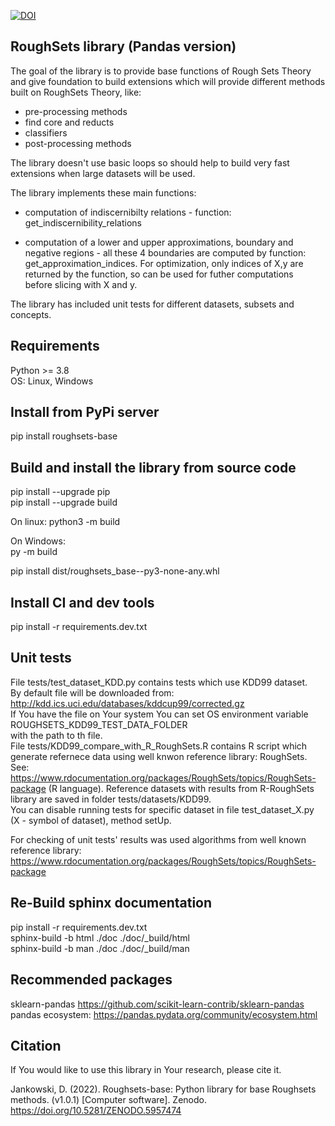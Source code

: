 [![DOI](https://zenodo.org/badge/455085651.svg)](https://zenodo.org/badge/latestdoi/455085651)


RoughSets library (Pandas version)
----------------------------------

The goal of the library is to provide base functions of Rough Sets Theory and give foundation to build extensions
which will provide different methods built on RoughSets Theory, like:
- pre-processing methods
- find core and reducts
- classifiers
- post-processing methods

The library doesn't use basic loops so should help to build very fast extensions when large datasets will be used.

The library implements these main functions:
- computation of indiscernibilty relations - function: get_indiscernibility_relations

- computation of a lower and upper approximations, boundary and negative regions - all these 4 boundaries are computed by function: get_approximation_indices.  For optimization, only indices of X,y are returned by the function, so can be used for futher computations  
before slicing with X and y.  

The library has included unit tests for different datasets, subsets and concepts.  



Requirements  
------------
Python >= 3.8  
OS: Linux, Windows  


Install from PyPi server  
------------------------
pip install roughsets-base  


Build and install the library from source code  
----------------------------------------------
pip install --upgrade pip  
pip install --upgrade build  

On linux:
python3 -m build  

On Windows:  
py -m build  

pip install dist/roughsets_base-<version>-py3-none-any.whl  


Install CI and dev tools
------------------------
pip install -r requirements.dev.txt  


Unit tests
----------

File tests/test_dataset_KDD.py contains tests which use KDD99 dataset.   
By default file will be downloaded from: http://kdd.ics.uci.edu/databases/kddcup99/corrected.gz  
If You have the file on Your system You can set OS environment variable ROUGHSETS_KDD99_TEST_DATA_FOLDER  
with the path to th file.  
File tests/KDD99_compare_with_R_RoughSets.R contains R script which generate refernece data using well knwon reference library: RoughSets.  
See: https://www.rdocumentation.org/packages/RoughSets/topics/RoughSets-package (R language).
Reference datasets with results from R-RoughSets library are saved in folder tests/datasets/KDD99.  
You can disable running tests for specific dataset in file test_dataset_X.py (X - symbol of dataset), method setUp.

For checking of unit tests' results was used algorithms from well known reference library:  
https://www.rdocumentation.org/packages/RoughSets/topics/RoughSets-package


Re-Build sphinx documentation
--------------------------
pip install -r requirements.dev.txt  
sphinx-build -b html ./doc ./doc/_build/html  
sphinx-build -b man ./doc ./doc/_build/man  


Recommended packages
--------------------

sklearn-pandas https://github.com/scikit-learn-contrib/sklearn-pandas   
pandas ecosystem: https://pandas.pydata.org/community/ecosystem.html  


Citation
--------
  
If You would like to use this library in Your research, please cite it.

Jankowski, D. (2022). Roughsets-base: Python library for base Roughsets methods. (v1.0.1) [Computer software]. Zenodo. https://doi.org/10.5281/ZENODO.5957474
